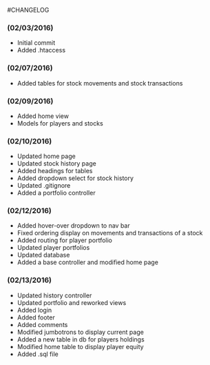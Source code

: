 #CHANGELOG

### (02/03/2016)
* Initial commit
* Added .htaccess

### (02/07/2016)
* Added tables for stock movements and stock transactions

### (02/09/2016)
* Added home view
* Models for players and stocks

### (02/10/2016)
* Updated home page
* Updated stock history page
* Added headings for tables
* Added dropdown select for stock history
* Updated .gitignore
* Added a portfolio controller

### (02/12/2016)
* Added hover-over dropdown to nav bar
* Fixed ordering display on movements and transactions of a stock
* Added routing for player portfolio
* Updated player portfolios
* Updated database
* Added a base controller and modified home page

### (02/13/2016)
* Updated history controller
* Updated portfolio and reworked views
* Added login
* Added footer
* Added comments
* Modified jumbotrons to display current page
* Added a new table in db for players holdings
* Modified home table to display player equity
* Added .sql file
